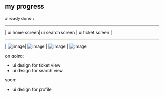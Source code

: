 ## my progress 
already done :
______
| ui home screen| ui search screen | ui ticket screen |
________
| ![image](https://user-images.githubusercontent.com/86775678/205308267-5a9849de-3910-4f32-ac31-bb2019e7696b.png)| ![image](https://user-images.githubusercontent.com/86775678/205309040-14633be0-7e9c-4c6c-b17e-2561e585fbed.png)
 | ![image](https://user-images.githubusercontent.com/86775678/205309109-1e0e1b04-c535-4ba3-874e-ac1fb5d7f1c0.png) | ![image](https://user-images.githubusercontent.com/86775678/205644715-7b4fce3a-1715-4904-834b-a5607ec172cc.png)



on going:
- ui design for ticket view
- ui design for search view

soon:
- ui design for profile

